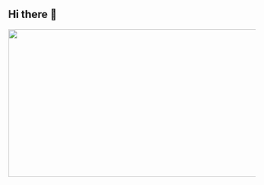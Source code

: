 ## Hi there 👋

<a href="https://www.gitanimals.org/en_US?utm_medium=image&utm_source=cheongdung&utm_content=farm">
<img
  src="https://render.gitanimals.org/farms/cheongdung"
  width="600"
  height="300"
/>
</a>

<!--
**cheongdung/cheongdung** is a ✨ _special_ ✨ repository because its `README.md` (this file) appears on your GitHub profile.



Here are some ideas to get you started:

- 🔭 I’m currently working on ...
- 🌱 I’m currently learning ...
- 👯 I’m looking to collaborate on ...
- 🤔 I’m looking for help with ...
- 💬 Ask me about ...
- 📫 How to reach me: ...
- 😄 Pronouns: ...
- ⚡ Fun fact: ...
-->
